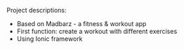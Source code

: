 Project descriptions:
* Based on Madbarz - a fitness & workout app
* First function: create a workout with different exercises
* Using Ionic framework